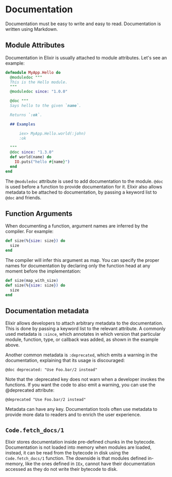 # Documentation

Documentation must be easy to write and easy to read.
Documentation is written using Markdown.

## Module Attributes

Documentation in Elixir is usually attached to module attributes. Let's see an example:

```elixir
defmodule MyApp.Hello do
  @moduledoc """
  This is the Hello module.
  """
  @moduledoc since: "1.0.0"

  @doc """
  Says hello to the given `name`.

  Returns `:ok`.

  ## Examples

      iex> MyApp.Hello.world(:john)
      :ok

  """
  @doc since: "1.3.0"
  def world(name) do
    IO.puts("hello #{name}")
  end
end

```

The `@moduledoc` attribute is used to add documentation to the module. `@doc` is used before a function to provide documentation for it. Elixir also allows metadata to be attached to documentation, by passing a keyword list to `@doc` and friends.

## Function Arguments

When documenting a function, argument names are inferred by the compiler. For example:

```elixir
def size(%{size: size}) do
  size
end
```

The compiler will infer this argument as map. You can specify the proper names for documentation by declaring only the function head at any moment before the implementation:

```elixir
def size(map_with_size)
def size(%{size: size}) do
  size
end
```

## Documentation metadata

Elixir allows developers to attach arbitrary metadata to the documentation. This is done by passing a keyword list to the relevant attribute. A commonly used metadata is `:since`, which annotates in which version that particular module, function, type, or callback was added, as shown in the example above.

Another common metadata is `:deprecated`, which emits a warning in the documentation, explaining that its usage is discouraged:

`@doc deprecated: "Use Foo.bar/2 instead"`

Note that the :deprecated key does not warn when a developer invokes the functions. If you want the code to also emit a warning, you can use the @deprecated attribute:

`@deprecated "Use Foo.bar/2 instead"`

Metadata can have any key. Documentation tools often use metadata to provide more data to readers and to enrich the user experience.

## `Code.fetch_docs/1`

Elixir stores documentation inside pre-defined chunks in the bytecode. Documentation is not loaded into memory when modules are loaded, instead, it can be read from the bytecode in disk using the `Code.fetch_docs/1` function. The downside is that modules defined in-memory, like the ones defined in `IEx`, cannot have their documentation accessed as they do not write their bytecode to disk.
